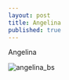 ```yaml
---
layout: post
title: Angelina
published: true
---
```


Angelina

![angelina_bs](http://distilleryimage2.ak.instagram.com/0c91748a01be11e3969522000a9f14e8_7.jpg)